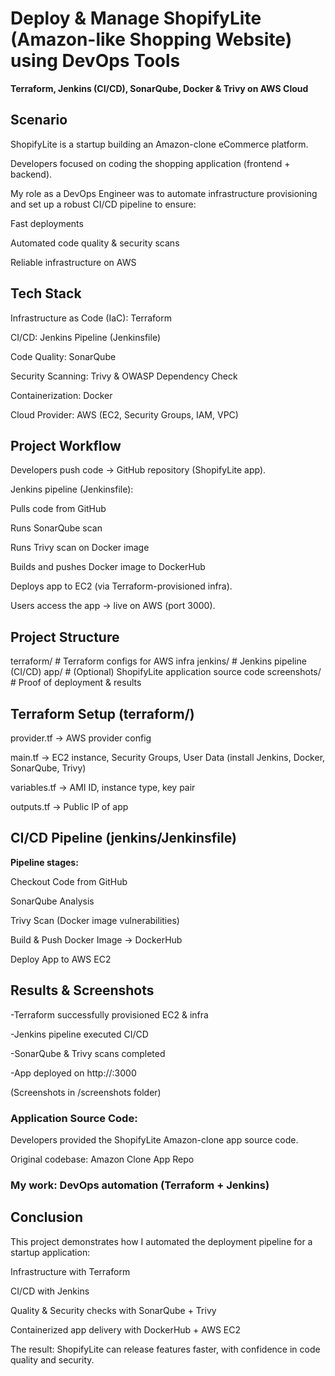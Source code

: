 # Deploy & Manage ShopifyLite (Amazon-like Shopping Website) using DevOps Tools

**Terraform, Jenkins (CI/CD), SonarQube, Docker & Trivy on AWS Cloud**

## Scenario

ShopifyLite is a startup building an Amazon-clone eCommerce platform.

Developers focused on coding the shopping application (frontend + backend).

My role as a DevOps Engineer was to automate infrastructure provisioning and set up a robust CI/CD pipeline to ensure:

Fast deployments

Automated code quality & security scans

Reliable infrastructure on AWS

## Tech Stack

Infrastructure as Code (IaC): Terraform

CI/CD: Jenkins Pipeline (Jenkinsfile)

Code Quality: SonarQube

Security Scanning: Trivy & OWASP Dependency Check

Containerization: Docker

Cloud Provider: AWS (EC2, Security Groups, IAM, VPC)

## Project Workflow

Developers push code → GitHub repository (ShopifyLite app).

Jenkins pipeline (Jenkinsfile):

Pulls code from GitHub

Runs SonarQube scan

Runs Trivy scan on Docker image

Builds and pushes Docker image to DockerHub

Deploys app to EC2 (via Terraform-provisioned infra).

Users access the app → live on AWS (port 3000).

## Project Structure
terraform/       # Terraform configs for AWS infra
jenkins/         # Jenkins pipeline (CI/CD)
app/             # (Optional) ShopifyLite application source code
screenshots/     # Proof of deployment & results

## Terraform Setup (terraform/)

provider.tf → AWS provider config

main.tf → EC2 instance, Security Groups, User Data (install Jenkins, Docker, SonarQube, Trivy)

variables.tf → AMI ID, instance type, key pair

outputs.tf → Public IP of app

## CI/CD Pipeline (jenkins/Jenkinsfile)

**Pipeline stages:**

Checkout Code from GitHub

SonarQube Analysis

Trivy Scan (Docker image vulnerabilities)

Build & Push Docker Image → DockerHub

Deploy App to AWS EC2

## Results & Screenshots

-Terraform successfully provisioned EC2 & infra

-Jenkins pipeline executed CI/CD

-SonarQube & Trivy scans completed

-App deployed on http://<EC2-PUBLIC-IP>:3000

(Screenshots in /screenshots folder)

### Application Source Code:

Developers provided the ShopifyLite Amazon-clone app source code.

Original codebase: Amazon Clone App Repo

### My work: DevOps automation (Terraform + Jenkins)

## Conclusion

This project demonstrates how I automated the deployment pipeline for a startup application:

Infrastructure with Terraform

CI/CD with Jenkins

Quality & Security checks with SonarQube + Trivy

Containerized app delivery with DockerHub + AWS EC2

The result: ShopifyLite can release features faster, with confidence in code quality and security.
